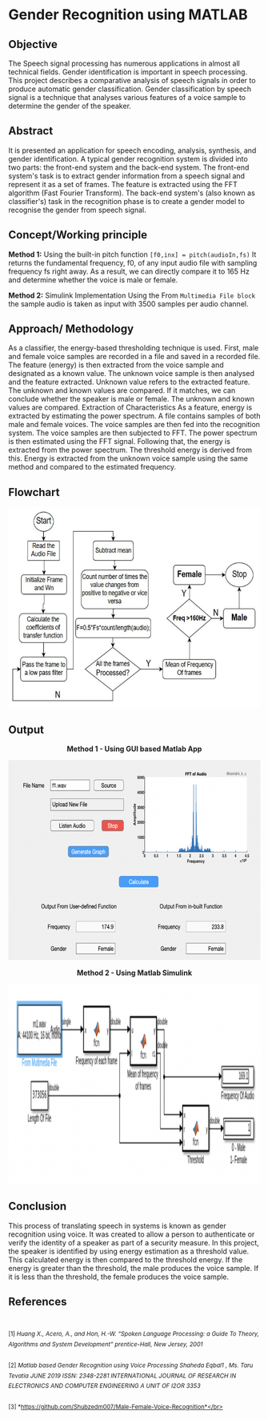 # Gender Recognition using MATLAB

## Objective
The Speech signal processing has numerous applications in almost all technical 
fields. Gender identification is important in speech processing. 
This project describes a comparative analysis of speech signals in order to 
produce automatic gender classification. Gender classification by speech signal 
is a technique that analyses various features of a voice sample to determine 
the gender of the speaker.

## Abstract
It is presented an application for speech encoding, analysis, synthesis, and 
gender identification. A typical gender recognition system is divided into two 
parts: the front-end system and the back-end system. The front-end system's task 
is to extract gender information from a speech signal and represent it as a set 
of frames. The feature is extracted using the FFT algorithm (Fast Fourier Transform).
The back-end system's (also known as classifier's) task in the recognition phase is 
to create a gender model to recognise the gender from speech signal.

## Concept/Working principle
**Method 1:** Using the built-in pitch function
`[f0,inx] = pitch(audioIn,fs)`
It returns the fundamental frequency, f0, of any input audio file with 
sampling frequency fs right away. As a result, we can directly compare 
it to 165 Hz and determine whether the voice is male or female.

**Method 2:** Simulink Implementation
Using the From `Multimedia File block` the sample audio is taken as input with 3500
samples per audio channel.

## Approach/ Methodology
As a classifier, the energy-based thresholding technique is used. First, 
male and female voice samples are recorded in a file and saved in a recorded file. 
The feature (energy) is then extracted from the voice sample and designated as a 
known value. The unknown voice sample is then analysed and the feature extracted. 
Unknown value refers to the extracted feature. The unknown and known values 
are compared. If it matches, we can conclude whether the speaker is male or female.
The unknown and known values are compared. Extraction of Characteristics As a feature, 
energy is extracted by estimating the power spectrum. A file contains samples of both male and female voices. 
The voice samples are then fed into the recognition system. The voice samples are then subjected to FFT. The power spectrum is then estimated 
using the FFT signal. Following that, the energy is extracted from the power 
spectrum. The threshold energy is derived from this. Energy is extracted from the 
unknown voice sample using the same method and compared to the estimated frequency.

## Flowchart
<p >
  <div align="center" >
 <img width="640" height="400" src="https://github.com/Kanishk-K-U/Gender-Recognition/blob/master/images/flow%20chart.JPG">
    </div>
</p>

## Output
<p align="center"> <b> Method 1 - Using GUI based Matlab App</b>
</p>

<p >
  <div align="center" >
 <img width="640" height="400" src="https://github.com/Kanishk-K-U/Gender-Recognition/blob/master/images/app.png">
    </div>
</p>

<p align="center"> <b> Method 2 - Using Matlab Simulink</b>
</p>

<p >
  <div align="center" >
 <img width="640" height="400" src="https://github.com/Kanishk-K-U/Gender-Recognition/blob/master/images/simulink.png">
    </div>
</p>

## Conclusion

This process of translating speech in systems is known as gender recognition 
using voice. It was created to allow a person to authenticate or verify the 
identity of a speaker as part of a security measure. In this project, the speaker 
is identified by using energy estimation as a threshold value. This calculated 
energy is then compared to the threshold energy. If the energy is greater than the
threshold, the male produces the voice sample. If it is less than the threshold, 
the female produces the voice sample.

## References

<sub><br>[1] *Huang X., Acero, A., and Hon, H.-W. “Spoken Language Processing: a Guide To Theory, Algorithms and System Development” prentice-Hall, New Jersey, 2001*
</br></sub>
<sub><br>[2] *Matlab based Gender Recognition using Voice Processing Shaheda Eqbal1 , Ms. Taru Tevatia JUNE 2019 ISSN: 2348-2281 INTERNATIONAL JOURNAL OF RESEARCH IN ELECTRONICS AND COMPUTER ENGINEERING A UNIT OF I2OR 3353*
</br></sub>
<sub><br>[3] *https://github.com/Shubzedm007/Male-Female-Voice-Recognition*</br></sub>
